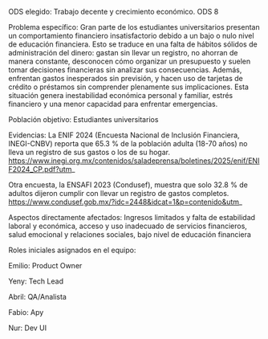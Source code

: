 ODS elegido: 
Trabajo decente y crecimiento económico.  ODS 8


Problema específico: Gran parte de los estudiantes universitarios presentan un comportamiento financiero insatisfactorio debido a un bajo o nulo nivel de educación financiera. Esto se traduce en una falta de hábitos sólidos de administración del dinero: gastan sin llevar un registro, no ahorran de manera constante, desconocen cómo organizar un presupuesto y suelen tomar decisiones financieras sin analizar sus consecuencias. Además, enfrentan gastos inesperados sin previsión, y hacen uso de tarjetas de crédito o préstamos sin comprender plenamente sus implicaciones. Esta situación genera inestabilidad económica personal y familiar, estrés financiero y una menor capacidad para enfrentar emergencias.

Población objetivo: Estudiantes universitarios

Evidencias: La ENIF 2024 (Encuesta Nacional de Inclusión Financiera, INEGI-CNBV) reporta que 65.3 % de la población adulta (18-70 años) no lleva un registro de sus gastos o los de su hogar. https://www.inegi.org.mx/contenidos/saladeprensa/boletines/2025/enif/ENIF2024_CP.pdf?utm_

Otra encuesta, la ENSAFI 2023 (Condusef), muestra que solo 32.8 % de adultos dijeron cumplir con llevar un registro de gastos completos. https://www.condusef.gob.mx/?idc=2448&idcat=1&p=contenido&utm_


Aspectos directamente afectados: 
Ingresos limitados y falta de estabilidad laboral y económica, acceso y uso inadecuado de servicios financieros, salud emocional y relaciones sociales, bajo nivel de educación financiera

Roles iniciales asignados en el equipo:

Emilio: Product Owner

Yeny: Tech Lead

Abril: QA/Analista

Fabio: Apy 

Nur: Dev UI
